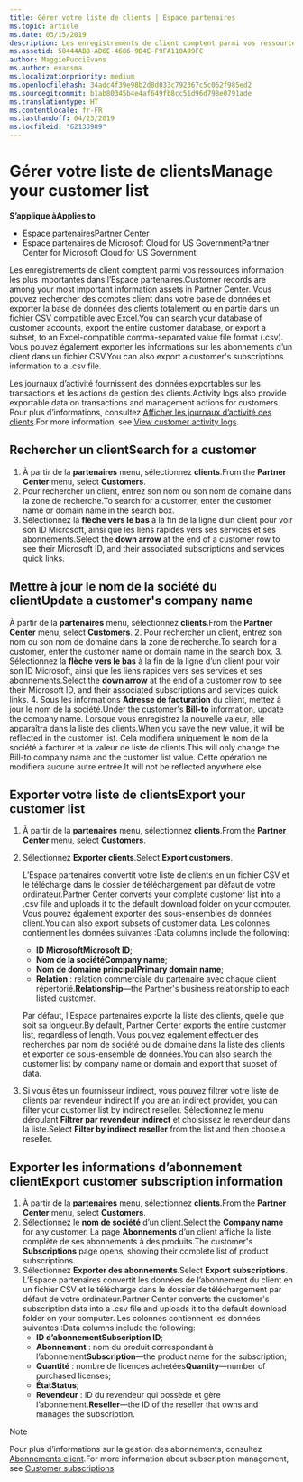 ```yaml
---
title: Gérer votre liste de clients | Espace partenaires
ms.topic: article
ms.date: 03/15/2019
description: Les enregistrements de client comptent parmi vos ressources information les plus importantes dans l’Espace partenaires.
ms.assetid: 58444AB8-AD6E-4686-9D4E-F9FA110A99FC
author: MaggiePucciEvans
ms.author: evansma
ms.localizationpriority: medium
ms.openlocfilehash: 34adc4f39e98b2d8d033c792367c5c062f985ed2
ms.sourcegitcommit: b1ab80345b4e4af649fb8cc51d96d798e0791ade
ms.translationtype: HT
ms.contentlocale: fr-FR
ms.lasthandoff: 04/23/2019
ms.locfileid: "62133989"
---
```

# <a name="manage-your-customer-list"></a><span data-ttu-id="b73b9-103">Gérer votre liste de clients</span><span class="sxs-lookup"><span data-stu-id="b73b9-103">Manage your customer list</span></span>

<span data-ttu-id="b73b9-104">**S’applique à**</span><span class="sxs-lookup"><span data-stu-id="b73b9-104">**Applies to**</span></span>

-  <span data-ttu-id="b73b9-105">Espace partenaires</span><span class="sxs-lookup"><span data-stu-id="b73b9-105">Partner Center</span></span>
-  <span data-ttu-id="b73b9-106">Espace partenaires de Microsoft Cloud for US Government</span><span class="sxs-lookup"><span data-stu-id="b73b9-106">Partner Center for Microsoft Cloud for US Government</span></span>


<span data-ttu-id="b73b9-107">Les enregistrements de client comptent parmi vos ressources information les plus importantes dans l’Espace partenaires.</span><span class="sxs-lookup"><span data-stu-id="b73b9-107">Customer records are among your most important information assets in Partner Center.</span></span> <span data-ttu-id="b73b9-108">Vous pouvez rechercher des comptes client dans votre base de données et exporter la base de données des clients totalement ou en partie dans un fichier&nbsp;CSV compatible avec Excel.</span><span class="sxs-lookup"><span data-stu-id="b73b9-108">You can search your database of customer accounts, export the entire customer database, or export a subset, to an Excel-compatible comma-separated value file format (.csv).</span></span> <span data-ttu-id="b73b9-109">Vous pouvez également exporter les informations sur les abonnements d’un client dans un fichier&nbsp;CSV.</span><span class="sxs-lookup"><span data-stu-id="b73b9-109">You can also export a customer's subscriptions information to a .csv file.</span></span>

<span data-ttu-id="b73b9-110">Les journaux d’activité fournissent des données exportables sur les transactions et les actions de gestion des clients.</span><span class="sxs-lookup"><span data-stu-id="b73b9-110">Activity logs also provide exportable data on transactions and management actions for customers.</span></span> <span data-ttu-id="b73b9-111">Pour plus d’informations, consultez [Afficher les journaux d’activité des clients](activity-logs.md).</span><span class="sxs-lookup"><span data-stu-id="b73b9-111">For more information, see [View customer activity logs](activity-logs.md).</span></span>


## <a name="search-for-a-customer"></a><span data-ttu-id="b73b9-112">Rechercher un client</span><span class="sxs-lookup"><span data-stu-id="b73b9-112">Search for a customer</span></span>

1.  <span data-ttu-id="b73b9-113">À partir de la **partenaires** menu, sélectionnez **clients**.</span><span class="sxs-lookup"><span data-stu-id="b73b9-113">From the **Partner Center** menu, select **Customers**.</span></span>
2.  <span data-ttu-id="b73b9-114">Pour rechercher un client, entrez son nom ou son nom de domaine dans la zone de recherche.</span><span class="sxs-lookup"><span data-stu-id="b73b9-114">To search for a customer, enter the customer name or domain name in the search box.</span></span>
3.  <span data-ttu-id="b73b9-115">Sélectionnez la **flèche vers le bas** à la fin de la ligne d’un client pour voir son ID&nbsp;Microsoft, ainsi que les liens rapides vers ses services et ses abonnements.</span><span class="sxs-lookup"><span data-stu-id="b73b9-115">Select the **down arrow** at the end of a customer row to see their Microsoft ID, and their associated subscriptions and services quick links.</span></span>

## <a name="update-a-customers-company-name"></a><span data-ttu-id="b73b9-116">Mettre à jour le nom de la société du client</span><span class="sxs-lookup"><span data-stu-id="b73b9-116">Update a customer's company name</span></span>

<span data-ttu-id="b73b9-117">À partir de la **partenaires** menu, sélectionnez **clients**.</span><span class="sxs-lookup"><span data-stu-id="b73b9-117">From the **Partner Center** menu, select **Customers**.</span></span>
2.  <span data-ttu-id="b73b9-118">Pour rechercher un client, entrez son nom ou son nom de domaine dans la zone de recherche.</span><span class="sxs-lookup"><span data-stu-id="b73b9-118">To search for a customer, enter the customer name or domain name in the search box.</span></span>
3.  <span data-ttu-id="b73b9-119">Sélectionnez la **flèche vers le bas** à la fin de la ligne d’un client pour voir son ID&nbsp;Microsoft, ainsi que les liens rapides vers ses services et ses abonnements.</span><span class="sxs-lookup"><span data-stu-id="b73b9-119">Select the **down arrow** at the end of a customer row to see their Microsoft ID, and their associated subscriptions and services quick links.</span></span>
4.  <span data-ttu-id="b73b9-120">Sous les informations **Adresse de facturation** du client, mettez à jour le nom de la société.</span><span class="sxs-lookup"><span data-stu-id="b73b9-120">Under the customer's **Bill-to** information, update the company name.</span></span> <span data-ttu-id="b73b9-121">Lorsque vous enregistrez la nouvelle valeur, elle apparaîtra dans la liste des clients.</span><span class="sxs-lookup"><span data-stu-id="b73b9-121">When you save the new value, it will be reflected in the customer list.</span></span> <span data-ttu-id="b73b9-122">Cela modifiera uniquement le nom de la société à facturer et la valeur de liste de clients.</span><span class="sxs-lookup"><span data-stu-id="b73b9-122">This will only change the Bill-to company name and the customer list value.</span></span> <span data-ttu-id="b73b9-123">Cette opération ne modifiera aucune autre entrée.</span><span class="sxs-lookup"><span data-stu-id="b73b9-123">It will not be reflected anywhere else.</span></span>

## <a name="export-your-customer-list"></a><span data-ttu-id="b73b9-124">Exporter votre liste de clients</span><span class="sxs-lookup"><span data-stu-id="b73b9-124">Export your customer list</span></span>

1.  <span data-ttu-id="b73b9-125">À partir de la **partenaires** menu, sélectionnez **clients**.</span><span class="sxs-lookup"><span data-stu-id="b73b9-125">From the **Partner Center** menu, select **Customers**.</span></span>
2.  <span data-ttu-id="b73b9-126">Sélectionnez **Exporter clients**.</span><span class="sxs-lookup"><span data-stu-id="b73b9-126">Select **Export customers**.</span></span>

    <span data-ttu-id="b73b9-127">L’Espace partenaires convertit votre liste de clients en un fichier&nbsp;CSV et le télécharge dans le dossier de téléchargement par défaut de votre ordinateur.</span><span class="sxs-lookup"><span data-stu-id="b73b9-127">Partner Center converts your complete customer list into a .csv file and uploads it to the default download folder on your computer.</span></span> <span data-ttu-id="b73b9-128">Vous pouvez également exporter des sous-ensembles de données client.</span><span class="sxs-lookup"><span data-stu-id="b73b9-128">You can also export subsets of customer data.</span></span> <span data-ttu-id="b73b9-129">Les colonnes contiennent les données suivantes&nbsp;:</span><span class="sxs-lookup"><span data-stu-id="b73b9-129">Data columns include the following:</span></span>

    -   <span data-ttu-id="b73b9-130">**ID Microsoft**</span><span class="sxs-lookup"><span data-stu-id="b73b9-130">**Microsoft ID**;</span></span>
    -   <span data-ttu-id="b73b9-131">**Nom de la société**</span><span class="sxs-lookup"><span data-stu-id="b73b9-131">**Company name**;</span></span>
    -   <span data-ttu-id="b73b9-132">**Nom de domaine principal**</span><span class="sxs-lookup"><span data-stu-id="b73b9-132">**Primary domain name**;</span></span>
    -   <span data-ttu-id="b73b9-133">**Relation**&nbsp;: relation commerciale du partenaire avec chaque client répertorié.</span><span class="sxs-lookup"><span data-stu-id="b73b9-133">**Relationship**—the Partner's business relationship to each listed customer.</span></span>

    <span data-ttu-id="b73b9-134">Par défaut, l’Espace partenaires exporte la liste des clients, quelle que soit sa longueur.</span><span class="sxs-lookup"><span data-stu-id="b73b9-134">By default, Partner Center exports the entire customer list, regardless of length.</span></span> <span data-ttu-id="b73b9-135">Vous pouvez également effectuer des recherches par nom de société ou de domaine dans la liste des clients et exporter ce sous-ensemble de données.</span><span class="sxs-lookup"><span data-stu-id="b73b9-135">You can also search the customer list by company name or domain and export that subset of data.</span></span>

3.  <span data-ttu-id="b73b9-136">Si vous êtes un fournisseur indirect, vous pouvez filtrer votre liste de clients par revendeur indirect.</span><span class="sxs-lookup"><span data-stu-id="b73b9-136">If you are an indirect provider, you can filter your customer list by indirect reseller.</span></span> <span data-ttu-id="b73b9-137">Sélectionnez le menu déroulant **Filtrer par revendeur indirect** et choisissez le revendeur dans la liste.</span><span class="sxs-lookup"><span data-stu-id="b73b9-137">Select **Filter by indirect reseller** from the list and then choose a reseller.</span></span>


## <a name="export-customer-subscription-information"></a><span data-ttu-id="b73b9-138">Exporter les informations d’abonnement client</span><span class="sxs-lookup"><span data-stu-id="b73b9-138">Export customer subscription information</span></span>

1.  <span data-ttu-id="b73b9-139">À partir de la **partenaires** menu, sélectionnez **clients**.</span><span class="sxs-lookup"><span data-stu-id="b73b9-139">From the **Partner Center** menu, select **Customers**.</span></span>
2.  <span data-ttu-id="b73b9-140">Sélectionnez le **nom de société** d’un client.</span><span class="sxs-lookup"><span data-stu-id="b73b9-140">Select the **Company name** for any customer.</span></span> <span data-ttu-id="b73b9-141">La page **Abonnements** d’un client affiche la liste complète de ses abonnements à des produits.</span><span class="sxs-lookup"><span data-stu-id="b73b9-141">The customer's **Subscriptions** page opens, showing their complete list of product subscriptions.</span></span>
3.  <span data-ttu-id="b73b9-142">Sélectionnez **Exporter des abonnements**.</span><span class="sxs-lookup"><span data-stu-id="b73b9-142">Select **Export subscriptions**.</span></span> <span data-ttu-id="b73b9-143">L’Espace partenaires convertit les données de l’abonnement du client en un fichier&nbsp;CSV et le télécharge dans le dossier de téléchargement par défaut de votre ordinateur.</span><span class="sxs-lookup"><span data-stu-id="b73b9-143">Partner Center converts the customer's subscription data into a .csv file and uploads it to the default download folder on your computer.</span></span> <span data-ttu-id="b73b9-144">Les colonnes contiennent les données suivantes&nbsp;:</span><span class="sxs-lookup"><span data-stu-id="b73b9-144">Data columns include the following:</span></span>
    -   <span data-ttu-id="b73b9-145">**ID d’abonnement**</span><span class="sxs-lookup"><span data-stu-id="b73b9-145">**Subscription ID**;</span></span>
    -   <span data-ttu-id="b73b9-146">**Abonnement**&nbsp;: nom du produit correspondant à l’abonnement</span><span class="sxs-lookup"><span data-stu-id="b73b9-146">**Subscription**—the product name for the subscription;</span></span>
    -   <span data-ttu-id="b73b9-147">**Quantité**&nbsp;: nombre de licences achetées</span><span class="sxs-lookup"><span data-stu-id="b73b9-147">**Quantity**—number of purchased licenses;</span></span>
    -   <span data-ttu-id="b73b9-148">**État**</span><span class="sxs-lookup"><span data-stu-id="b73b9-148">**Status**;</span></span>
    -   <span data-ttu-id="b73b9-149">**Revendeur**&nbsp;: ID du revendeur qui possède et gère l’abonnement.</span><span class="sxs-lookup"><span data-stu-id="b73b9-149">**Reseller**—the ID of the reseller that owns and manages the subscription.</span></span>

> [!NOTE]  
> <span data-ttu-id="b73b9-150">Pour plus d’informations sur la gestion des abonnements, consultez [Abonnements client](customer-subscriptions.md).</span><span class="sxs-lookup"><span data-stu-id="b73b9-150">For more information about subscription management, see [Customer subscriptions](customer-subscriptions.md).</span></span>

     

 

 



